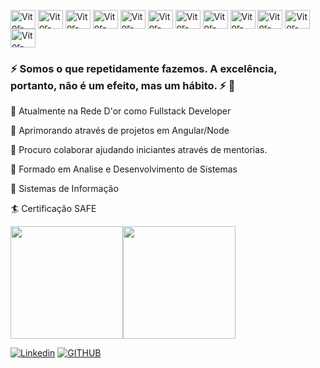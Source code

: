 <p>
  <img align="center" alt="Vitor-Javascript" height="30" width="40" src="https://cdn.jsdelivr.net/gh/devicons/devicon/icons/javascript/javascript-original.svg"/>
  <img align="center" alt="Vitor-Angular" height="30" width="40" src="https://cdn.jsdelivr.net/gh/devicons/devicon/icons/angularjs/angularjs-original.svg"/>
  <img align="center" alt="Vitor-Node" height="30" width="40" src="https://cdn.jsdelivr.net/gh/devicons/devicon/icons/nodejs/nodejs-original.svg"/>
  <img align="center" alt="Vitor-Nestjs" height="30" width="40" src="https://cdn.jsdelivr.net/gh/devicons/devicon/icons/nestjs/nestjs-plain.svg"/>
  <img align="center" alt="Vitor-Css" height="30" width="40" src="https://cdn.jsdelivr.net/gh/devicons/devicon/icons/css3/css3-original.svg"/>
  <img align="center" alt="Vitor-bootstrap" height="30" width="40" src="https://cdn.jsdelivr.net/gh/devicons/devicon/icons/bootstrap/bootstrap-original.svg"/>
  <img align="center" alt="Vitor-Adonisjs" height="30" width="40" src="https://cdn.jsdelivr.net/gh/devicons/devicon/icons/adonisjs/adonisjs-original.svg"/>
  <img align="center" alt="Vitor-docker" height="30" width="40" src="https://cdn.jsdelivr.net/gh/devicons/devicon/icons/docker/docker-original.svg"/>
  <img align="center" alt="Vitor-git" height="30" width="40" src="https://cdn.jsdelivr.net/gh/devicons/devicon/icons/git/git-original.svg"/>
  <img align="center" alt="Vitor-mongodb" height="30" width="40" src="https://cdn.jsdelivr.net/gh/devicons/devicon/icons/mongodb/mongodb-original.svg"/>
  <img align="center" alt="Vitor-typescript" height="30" width="40" src="https://cdn.jsdelivr.net/gh/devicons/devicon/icons/typescript/typescript-original.svg"/>
  <img align="center" alt="Vitor-Arduino" height="30" width="40" src="https://cdn.jsdelivr.net/gh/devicons/devicon@v2.14.0/devicon.min.css"/>
</p>

### ⚡ Somos o que repetidamente fazemos. A excelência, portanto, não é um efeito, mas um hábito. ⚡ 🤔
  <p>🔭 Atualmente na Rede D'or como Fullstack Developer</p>
  <p>🌱 Aprimorando através de projetos em Angular/Node</p>
  <p>👯 Procuro colaborar ajudando iniciantes através de mentorias.</p>
  <p>👾 Formado em Analise e Desenvolvimento de Sistemas</p>
  <p>👾 Sistemas de Informação</p>
  <p>🏄 Certificação SAFE</p>
  
  <p><img height="180em" src="https://github-readme-stats.vercel.app/api?username=Tvitor&show_icons=true&theme=dark"/><img height="180em" src="https://github-readme-stats.vercel.app/api/top-langs/?username=andressansantos&layout=compact&theme=dark"/></p>

[![Linkedin](https://img.shields.io/badge/LinkedIn-0077B5?style=for-the-badge&logo=linkedin&logoColor=white)](https://www.linkedin.com/in/vitor-sales89/)
[![GITHUB](https://img.shields.io/badge/GitHub-100000?style=for-the-badge&logo=github&logoColor=white)](https://tvitor.github.io/)

